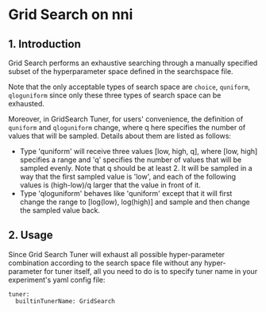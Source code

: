 # Grid Search on nni

## 1. Introduction

Grid Search performs an exhaustive searching through a manually specified subset of the hyperparameter space defined in the searchspace file.

Note that the only acceptable types of search space are `choice`, `quniform`, `qloguniform` since only these three types of search space can be exhausted.

Moreover, in GridSearch Tuner, for users' convenience, the definition of `quniform` and `qloguniform` change, where q here specifies the number of values that will be sampled. Details about them are listed as follows:

* Type 'quniform' will receive three values [low, high, q], where [low, high] specifies a range and 'q' specifies the number of values that will be sampled evenly. Note that q should be at least 2. It will be sampled in a way that the first sampled value is 'low', and each of the following values is (high-low)/q larger that the value in front of it.
* Type 'qloguniform' behaves like 'quniform' except that it will first change the range to [log(low), log(high)] and sample and then change the sampled value back.

## 2. Usage

Since Grid Search Tuner will exhaust all possible hyper-parameter combination according to the search space file without any hyper-parameter for tuner itself, all you need to do is to specify tuner name in your experiment's yaml config file:

    tuner:
      builtinTunerName: GridSearch